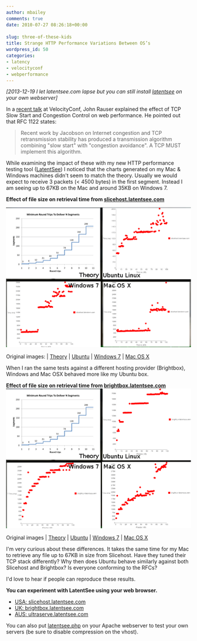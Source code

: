 ```yaml
---
author: mbailey
comments: true
date: 2010-07-27 08:26:18+00:00

slug: three-of-these-kids
title: Strange HTTP Performance Variations Between OS’s
wordpress_id: 50
categories:
- latency
- velocityconf
- webperformance
---
```


*[2013-12-19 I let latentsee.com lapse but you can still install [latentsee](https://github.com/mbailey/latentsee) on your own webserver]*

In a [recent talk](2010-07-10-tcp-and-the-lower-bound-of-web-performance.md) at
VelocityConf, John Rauser explained the effect of TCP Slow Start and Congestion
Control on web performance.  He pointed out that RFC 1122 states:

> Recent work by Jacobson on Internet congestion and
> TCP retransmission stability has produced a transmission algorithm
> combining "slow start" with "congestion avoidance".  A TCP MUST implement this
> algorithm.

While examining the impact of these with my new HTTP performance testing tool
([LatentSee](http://slicehost.latentsee.com/)) I noticed that the charts
generated on my Mac & Windows machines didn't seem to match the theory. Usually
we would expect to receive 3 packets (< 4500 bytes) in the first segment.
Instead I am seeing up to 67KB on the Mac and around 35KB on Windows 7.

**Effect of file size on retrieval time from [slicehost.latentsee.com](http://slicehost.latentsee.com/)**

![](../images/2010-07-27-three-of-these-kids/slicehostlatenseecom-100x1kb1.png)


Original images: | [Theory](../images/2010-07-27-three-of-these-kids/john_rauser-round-trips1.png) | [Ubuntu](../images/2010-07-27-three-of-these-kids/mel_ubuntu_firefox-slicehostlatentseecom-100x1kb1.png) | [Windows 7](../images/2010-07-27-three-of-these-kids/mel_windows7_firefox-slicehostlatentseecom-100x1kb3.png) | [Mac OS X](../images/2010-07-27-three-of-these-kids/mel_osx_firefox-slicehostlatentseecom-100x1kb1.png)

When I ran the same tests against a different hosting provider (Brightbox), Windows and Mac OSX behaved more like my Ubuntu box.

**Effect of file size on retrieval time from [brightbox.latentsee.com](http://brightbox.latentsee.com/)**
![](../images/2010-07-27-three-of-these-kids/brightboxlatentseecom-100x1kb1.png)


Original images | [Theory](../images/2010-07-27-three-of-these-kids/john_rauser-round-trips1.png) | [Ubuntu](../images/2010-07-27-three-of-these-kids/mel_ubuntu_firefox-brightboxlatentseecom-100x1kb1.png) | [Windows 7](../images/2010-07-27-three-of-these-kids/mel_windows7_firefox-brightboxlatentseecom-100x1kb1.png) | [Mac OS X](../images/2010-07-27-three-of-these-kids/mel_osx_firefox-brightboxlatentseecom-100x1kb1.png)


I'm very curious about these differences. It takes the same time for my Mac to retrieve any file up to 67KB in size from Slicehost. Have they tuned their TCP stack differently? Why then does Ubuntu behave similarly against both Slicehost and Brightbox? Is everyone conforming to the RFCs?

I'd love to hear if people can reproduce these results.

**You can experiment with LatentSee using your web browser.**
- [USA: slicehost.latentsee.com](http://slicehost.latentsee.com/)
- [UK: brightbox.latentsee.com](http://brightbox.latentsee.com/)
- [AUS: ultraserve.latentsee.com](http://ultraserve.latentsee.com/)

You can also put [latentsee.php](http://github.com/mbailey/latentsee) on your Apache webserver to test your own servers (be sure to disable compression on the vhost).
